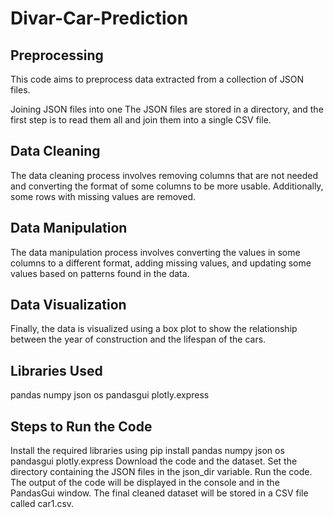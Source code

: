 # Divar-Car-Prediction
## Preprocessing
This code aims to preprocess data extracted from a collection of JSON files.

Joining JSON files into one
The JSON files are stored in a directory, and the first step is to read them all and join them into a single CSV file.

## Data Cleaning
The data cleaning process involves removing columns that are not needed and converting the format of some columns to be more usable. Additionally, some rows with missing values are removed.

## Data Manipulation
The data manipulation process involves converting the values in some columns to a different format, adding missing values, and updating some values based on patterns found in the data.

## Data Visualization
Finally, the data is visualized using a box plot to show the relationship between the year of construction and the lifespan of the cars.

## Libraries Used
pandas
numpy
json
os
pandasgui
plotly.express
## Steps to Run the Code
Install the required libraries using pip install pandas numpy json os pandasgui plotly.express
Download the code and the dataset.
Set the directory containing the JSON files in the json_dir variable.
Run the code. The output of the code will be displayed in the console and in the PandasGui window. The final cleaned dataset will be stored in a CSV file called car1.csv.
